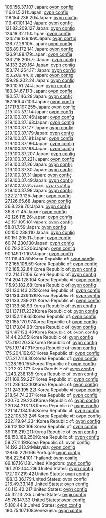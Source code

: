 106.156.37.107:Japan: [ovpn config](vpn/106_156_37_107.ovpn)  
116.81.5.211:Japan: [ovpn config](vpn/116_81_5_211.ovpn)  
118.154.236.205:Japan: [ovpn config](vpn/118_154_236_205.ovpn)  
119.47.101.142:Japan: [ovpn config](vpn/119_47_101_142.ovpn)  
121.82.209.127:Japan: [ovpn config](vpn/121_82_209_127.ovpn)  
124.18.32.110:Japan: [ovpn config](vpn/124_18_32_110.ovpn)  
124.219.128.199:Japan: [ovpn config](vpn/124_219_128_199.ovpn)  
126.77.29.105:Japan: [ovpn config](vpn/126_77_29_105.ovpn)  
126.89.172.141:Japan: [ovpn config](vpn/126_89_172_141.ovpn)  
126.91.88.179:Japan: [ovpn config](vpn/126_91_88_179.ovpn)  
133.218.209.75:Japan: [ovpn config](vpn/133_218_209_75.ovpn)  
14.133.229.164:Japan: [ovpn config](vpn/14_133_229_164.ovpn)  
153.174.254.171:Japan: [ovpn config](vpn/153_174_254_171.ovpn)  
153.209.44.16:Japan: [ovpn config](vpn/153_209_44_16.ovpn)  
159.28.202.24:Japan: [ovpn config](vpn/159_28_202_24.ovpn)  
180.10.51.24:Japan: [ovpn config](vpn/180_10_51_24.ovpn)  
180.34.67.173:Japan: [ovpn config](vpn/180_34_67_173.ovpn)  
180.57.146.28:Japan: [ovpn config](vpn/180_57_146_28.ovpn)  
182.166.47.103:Japan: [ovpn config](vpn/182_166_47_103.ovpn)  
217.178.197.255:Japan: [ovpn config](vpn/217_178_197_255.ovpn)  
219.100.37.114:Japan: [ovpn config](vpn/219_100_37_114.ovpn)  
219.100.37.146:Japan: [ovpn config](vpn/219_100_37_146.ovpn)  
219.100.37.163:Japan: [ovpn config](vpn/219_100_37_163.ovpn)  
219.100.37.177:Japan: [ovpn config](vpn/219_100_37_177.ovpn)  
219.100.37.179:Japan: [ovpn config](vpn/219_100_37_179.ovpn)  
219.100.37.181:Japan: [ovpn config](vpn/219_100_37_181.ovpn)  
219.100.37.186:Japan: [ovpn config](vpn/219_100_37_186.ovpn)  
219.100.37.198:Japan: [ovpn config](vpn/219_100_37_198.ovpn)  
219.100.37.207:Japan: [ovpn config](vpn/219_100_37_207.ovpn)  
219.100.37.221:Japan: [ovpn config](vpn/219_100_37_221.ovpn)  
219.100.37.26:Japan: [ovpn config](vpn/219_100_37_26.ovpn)  
219.100.37.30:Japan: [ovpn config](vpn/219_100_37_30.ovpn)  
219.100.37.31:Japan: [ovpn config](vpn/219_100_37_31.ovpn)  
219.100.37.49:Japan: [ovpn config](vpn/219_100_37_49.ovpn)  
219.100.37.9:Japan: [ovpn config](vpn/219_100_37_9.ovpn)  
219.100.37.98:Japan: [ovpn config](vpn/219_100_37_98.ovpn)  
222.2.13.125:Japan: [ovpn config](vpn/222_2_13_125.ovpn)  
27.126.65.68:Japan: [ovpn config](vpn/27_126_65_68.ovpn)  
36.8.229.70:Japan: [ovpn config](vpn/36_8_229_70.ovpn)  
36.8.71.45:Japan: [ovpn config](vpn/36_8_71_45.ovpn)  
42.126.115.26:Japan: [ovpn config](vpn/42_126_115_26.ovpn)  
42.151.105.181:Japan: [ovpn config](vpn/42_151_105_181.ovpn)  
58.81.7.59:Japan: [ovpn config](vpn/58_81_7_59.ovpn)  
60.150.238.110:Japan: [ovpn config](vpn/60_150_238_110.ovpn)  
60.151.205.11:Japan: [ovpn config](vpn/60_151_205_11.ovpn)  
60.74.230.130:Japan: [ovpn config](vpn/60_74_230_130.ovpn)  
60.79.205.206:Japan: [ovpn config](vpn/60_79_205_206.ovpn)  
90.149.171.107:Japan: [ovpn config](vpn/90_149_171_107.ovpn)  
111.118.49.80:Korea Republic of: [ovpn config](vpn/111_118_49_80.ovpn)  
112.165.108.59:Korea Republic of: [ovpn config](vpn/112_165_108_59.ovpn)  
112.185.32.84:Korea Republic of: [ovpn config](vpn/112_185_32_84.ovpn)  
112.214.17.106:Korea Republic of: [ovpn config](vpn/112_214_17_106.ovpn)  
114.204.128.104:Korea Republic of: [ovpn config](vpn/114_204_128_104.ovpn)  
115.93.182.68:Korea Republic of: [ovpn config](vpn/115_93_182_68.ovpn)  
121.130.143.225:Korea Republic of: [ovpn config](vpn/121_130_143_225.ovpn)  
121.133.239.186:Korea Republic of: [ovpn config](vpn/121_133_239_186.ovpn)  
121.133.239.212:Korea Republic of: [ovpn config](vpn/121_133_239_212.ovpn)  
121.133.58.93:Korea Republic of: [ovpn config](vpn/121_133_58_93.ovpn)  
121.137.117.232:Korea Republic of: [ovpn config](vpn/121_137_117_232.ovpn)  
121.152.119.65:Korea Republic of: [ovpn config](vpn/121_152_119_65.ovpn)  
121.155.170.97:Korea Republic of: [ovpn config](vpn/121_155_170_97.ovpn)  
121.173.84.98:Korea Republic of: [ovpn config](vpn/121_173_84_98.ovpn)  
124.197.132.46:Korea Republic of: [ovpn config](vpn/124_197_132_46.ovpn)  
14.44.23.55:Korea Republic of: [ovpn config](vpn/14_44_23_55.ovpn)  
175.119.120.35:Korea Republic of: [ovpn config](vpn/175_119_120_35.ovpn)  
175.197.147.91:Korea Republic of: [ovpn config](vpn/175_197_147_91.ovpn)  
175.204.192.63:Korea Republic of: [ovpn config](vpn/175_204_192_63.ovpn)  
175.212.118.30:Korea Republic of: [ovpn config](vpn/175_212_118_30.ovpn)  
1.228.180.155:Korea Republic of: [ovpn config](vpn/1_228_180_155.ovpn)  
1.232.92.177:Korea Republic of: [ovpn config](vpn/1_232_92_177.ovpn)  
1.243.238.135:Korea Republic of: [ovpn config](vpn/1_243_238_135.ovpn)  
211.109.59.227:Korea Republic of: [ovpn config](vpn/211_109_59_227.ovpn)  
211.236.143.10:Korea Republic of: [ovpn config](vpn/211_236_143_10.ovpn)  
211.243.195.221:Korea Republic of: [ovpn config](vpn/211_243_195_221.ovpn)  
218.54.74.237:Korea Republic of: [ovpn config](vpn/218_54_74_237.ovpn)  
220.70.29.223:Korea Republic of: [ovpn config](vpn/220_70_29_223.ovpn)  
220.84.213.118:Korea Republic of: [ovpn config](vpn/220_84_213_118.ovpn)  
221.147.134.156:Korea Republic of: [ovpn config](vpn/221_147_134_156.ovpn)  
222.105.33.249:Korea Republic of: [ovpn config](vpn/222_105_33_249.ovpn)  
222.119.94.234:Korea Republic of: [ovpn config](vpn/222_119_94_234.ovpn)  
39.112.182.106:Korea Republic of: [ovpn config](vpn/39_112_182_106.ovpn)  
39.118.219.211:Korea Republic of: [ovpn config](vpn/39_118_219_211.ovpn)  
58.150.189.250:Korea Republic of: [ovpn config](vpn/58_150_189_250.ovpn)  
59.27.11.19:Korea Republic of: [ovpn config](vpn/59_27_11_19.ovpn)  
14.192.213.9:Malaysia: [ovpn config](vpn/14_192_213_9.ovpn)  
128.65.229.166:Portugal: [ovpn config](vpn/128_65_229_166.ovpn)  
184.22.54.101:Thailand: [ovpn config](vpn/184_22_54_101.ovpn)  
89.187.161.18:United Kingdom: [ovpn config](vpn/89_187_161_18.ovpn)  
161.202.144.236:United States: [ovpn config](vpn/161_202_144_236.ovpn)  
172.107.219.42:United States: [ovpn config](vpn/172_107_219_42.ovpn)  
198.13.36.179:United States: [ovpn config](vpn/198_13_36_179.ovpn)  
216.49.33.148:United States: [ovpn config](vpn/216_49_33_148.ovpn)  
40.113.42.217:United States: [ovpn config](vpn/40_113_42_217.ovpn)  
45.32.13.235:United States: [ovpn config](vpn/45_32_13_235.ovpn)  
45.76.147.33:United States: [ovpn config](vpn/45_76_147_33.ovpn)  
5.180.44.8:United States: [ovpn config](vpn/5_180_44_8.ovpn)  
190.75.107.108:Venezuela: [ovpn config](vpn/190_75_107_108.ovpn)  
